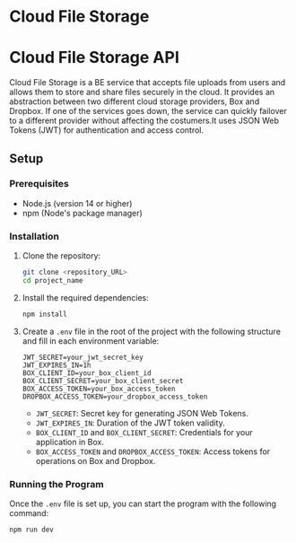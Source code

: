 # Cloud File Storage


# Cloud File Storage API

Cloud File Storage is a BE service that accepts file uploads from users and allows them to store and
share files securely in the cloud. It provides an abstraction between two
different cloud storage providers, Box and Dropbox. If one of the services goes down, the service
can quickly failover to a different provider without affecting the costumers.It uses JSON Web Tokens (JWT) for authentication and access control.

## Setup

### Prerequisites

- Node.js (version 14 or higher)
- npm (Node's package manager)

### Installation

1. Clone the repository:

    ```bash
    git clone <repository_URL>
    cd project_name
    ```

2. Install the required dependencies:

    ```bash
    npm install
    ```

3. Create a `.env` file in the root of the project with the following structure and fill in each environment variable:

    ```env
    JWT_SECRET=your_jwt_secret_key
    JWT_EXPIRES_IN=1h
    BOX_CLIENT_ID=your_box_client_id
    BOX_CLIENT_SECRET=your_box_client_secret
    BOX_ACCESS_TOKEN=your_box_access_token
    DROPBOX_ACCESS_TOKEN=your_dropbox_access_token
    ```

   - `JWT_SECRET`: Secret key for generating JSON Web Tokens.
   - `JWT_EXPIRES_IN`: Duration of the JWT token validity.
   - `BOX_CLIENT_ID` and `BOX_CLIENT_SECRET`: Credentials for your application in Box.
   - `BOX_ACCESS_TOKEN` and `DROPBOX_ACCESS_TOKEN`: Access tokens for operations on Box and Dropbox.

### Running the Program

Once the `.env` file is set up, you can start the program with the following command:

```bash
npm run dev

